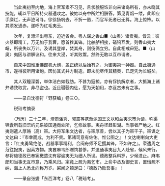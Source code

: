 <!-- { "loadSidebar": true } -->

　　当此夷初至内地，海上官军素不习见，且状貌服饰非向来诸岛所有，亦未晓其技能，辄以平日所持火器遥攻之。彼姑以舟中所贮相酬答。第见青烟一缕，此即应手糜烂，无声迹可寻。徐徐扬帆去，不折一镞，而官军死者已无算。海上惊怖。以其须发通赤，遂呼为红毛夷云。

　　次年，复漂洋出粤东，迫近省会。粤人谋之香山■〈山奥〉诸贡夷。皆云：彼火器即精工，万无加于我曹，愿首挫其锋。比舳舻相接，硝铅互发，则香山夷大衄，所丧失以万计。及诱其登岸，焚其舟，则伎俩立穷。自此相戒毌犯。■〈山奥〉夷因与讲解议和。往来大浸，听其败鬻。然终无敢以互市请者。

　　自来中国惟重佛郎机大炮，盖正统以后始有之，为御夷第一神器。自此夷通市，遂得彼所用诸炮。因仿其式并方制造。即未能尽传其精奥，已足凭为长城矣。

　　其人双瞳深碧，举体洁白如截肪。不甚为寇掠。亦有俘执解京者，大抵海上诸弁诱致取赏，非尽盗也。近且骎骎内徙，愿为天朝用，亦亘古未有之事。

　　——录自沈德符「野获编」卷三○。

　　税珰考摘录

　　（万历）三十二年，澄商潘秀、郭震等携渤泥国王文以和兰夷求市为请，称渠锦囊所载旧浯屿元系彼国通商处所，乞修故事。夷舟径趋彭湖。当事者严绝之。红夷则遣人厚赂（高）寀。大将军朱文达者，与寀厚善，尝以其子为寀干子。寀谋之文达曰：『市幸而成，为利不赀。第诸司意有佐佑。惟公图之』！文达喇喇向大吏言：『红夷勇鸷绝伦，战器事事精利，合闽舟师不足撄其锋，不如许之』。寀遣周之范往报夷，因索方物。夷酋麻韦郎赠饷甚侈，并遣通事夷目九人赴省，候风未行。参将施德政已奉宪檄遣沈有容谕夷无为细人所误。德政整兵料罗，少候进止。麻韦郎知当事无互市意，乃乘风归。寀竟上疏为夷乞市。上俞中丞及御史言，置珰疏不纳，海上人悉北向称万岁。寀闻之顿足曰：『德政乃败吾事』！

　　——录自张燮「东西洋考」卷八「税珰考」。  
　
